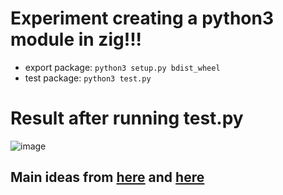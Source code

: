 # Experiment creating a python3 module in zig!!!
- export package: `python3 setup.py bdist_wheel`
- test package: `python3 test.py`

# Result after running test.py
![image](https://user-images.githubusercontent.com/84069686/192076448-ba90e8ca-2737-4597-8c04-20ad1e25cf70.png)

## Main ideas from [here](https://pypi.org/project/setuptools-zig/) and [here](https://github.com/adamserafini/zaml)
